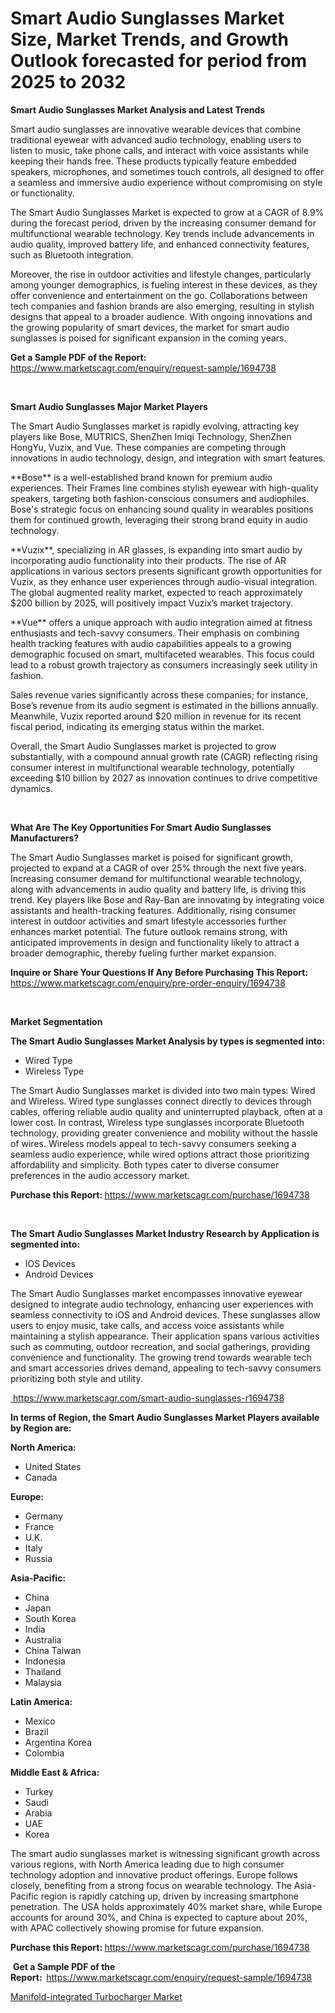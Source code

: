 <p><h1>Smart Audio Sunglasses Market Size, Market Trends, and Growth Outlook forecasted for period from 2025 to 2032</h1></p><p><strong>Smart Audio Sunglasses Market Analysis and Latest Trends</strong></p>
<p><p>Smart audio sunglasses are innovative wearable devices that combine traditional eyewear with advanced audio technology, enabling users to listen to music, take phone calls, and interact with voice assistants while keeping their hands free. These products typically feature embedded speakers, microphones, and sometimes touch controls, all designed to offer a seamless and immersive audio experience without compromising on style or functionality.</p><p>The Smart Audio Sunglasses Market is expected to grow at a CAGR of 8.9% during the forecast period, driven by the increasing consumer demand for multifunctional wearable technology. Key trends include advancements in audio quality, improved battery life, and enhanced connectivity features, such as Bluetooth integration. </p><p>Moreover, the rise in outdoor activities and lifestyle changes, particularly among younger demographics, is fueling interest in these devices, as they offer convenience and entertainment on the go. Collaborations between tech companies and fashion brands are also emerging, resulting in stylish designs that appeal to a broader audience. With ongoing innovations and the growing popularity of smart devices, the market for smart audio sunglasses is poised for significant expansion in the coming years.</p></p>
<p><strong>Get a Sample PDF of the Report:&nbsp;</strong> <a href="https://www.marketscagr.com/enquiry/request-sample/1694738?utm_campaign=2116&utm_medium=2&utm_source=Github&utm_content=ia&utm_term=25032025&utm_id=smart-audio-sunglasses">https://www.marketscagr.com/enquiry/request-sample/1694738</a></p>
<p>&nbsp;</p>
<p><strong>Smart Audio Sunglasses Major Market Players</strong></p>
<p><p>The Smart Audio Sunglasses market is rapidly evolving, attracting key players like Bose, MUTRICS, ShenZhen Imiqi Technology, ShenZhen HongYu, Vuzix, and Vue. These companies are competing through innovations in audio technology, design, and integration with smart features.</p><p>**Bose** is a well-established brand known for premium audio experiences. Their Frames line combines stylish eyewear with high-quality speakers, targeting both fashion-conscious consumers and audiophiles. Bose's strategic focus on enhancing sound quality in wearables positions them for continued growth, leveraging their strong brand equity in audio technology.</p><p>**Vuzix**, specializing in AR glasses, is expanding into smart audio by incorporating audio functionality into their products. The rise of AR applications in various sectors presents significant growth opportunities for Vuzix, as they enhance user experiences through audio-visual integration. The global augmented reality market, expected to reach approximately $200 billion by 2025, will positively impact Vuzix’s market trajectory.</p><p>**Vue** offers a unique approach with audio integration aimed at fitness enthusiasts and tech-savvy consumers. Their emphasis on combining health tracking features with audio capabilities appeals to a growing demographic focused on smart, multifaceted wearables. This focus could lead to a robust growth trajectory as consumers increasingly seek utility in fashion.</p><p>Sales revenue varies significantly across these companies; for instance, Bose’s revenue from its audio segment is estimated in the billions annually. Meanwhile, Vuzix reported around $20 million in revenue for its recent fiscal period, indicating its emerging status within the market. </p><p>Overall, the Smart Audio Sunglasses market is projected to grow substantially, with a compound annual growth rate (CAGR) reflecting rising consumer interest in multifunctional wearable technology, potentially exceeding $10 billion by 2027 as innovation continues to drive competitive dynamics.</p></p>
<p>&nbsp;</p>
<p><strong>What Are The Key Opportunities For Smart Audio Sunglasses Manufacturers?</strong></p>
<p><p>The Smart Audio Sunglasses market is poised for significant growth, projected to expand at a CAGR of over 25% through the next five years. Increasing consumer demand for multifunctional wearable technology, along with advancements in audio quality and battery life, is driving this trend. Key players like Bose and Ray-Ban are innovating by integrating voice assistants and health-tracking features. Additionally, rising consumer interest in outdoor activities and smart lifestyle accessories further enhances market potential. The future outlook remains strong, with anticipated improvements in design and functionality likely to attract a broader demographic, thereby fueling further market expansion.</p></p>
<p><strong>Inquire or Share Your Questions If Any Before Purchasing This Report:</strong> <a href="https://www.marketscagr.com/enquiry/pre-order-enquiry/1694738?utm_campaign=2116&utm_medium=2&utm_source=Github&utm_content=ia&utm_term=25032025&utm_id=smart-audio-sunglasses">https://www.marketscagr.com/enquiry/pre-order-enquiry/1694738</a></p>
<p>&nbsp;</p>
<p><strong>Market Segmentation</strong></p>
<p><strong>The Smart Audio Sunglasses Market Analysis by types is segmented into:</strong></p>
<p><ul><li>Wired Type</li><li>Wireless Type</li></ul></p>
<p><p>The Smart Audio Sunglasses market is divided into two main types: Wired and Wireless. Wired type sunglasses connect directly to devices through cables, offering reliable audio quality and uninterrupted playback, often at a lower cost. In contrast, Wireless type sunglasses incorporate Bluetooth technology, providing greater convenience and mobility without the hassle of wires. Wireless models appeal to tech-savvy consumers seeking a seamless audio experience, while wired options attract those prioritizing affordability and simplicity. Both types cater to diverse consumer preferences in the audio accessory market.</p></p>
<p><strong>Purchase this Report:&nbsp;</strong><a href="https://www.marketscagr.com/purchase/1694738?utm_campaign=2116&utm_medium=2&utm_source=Github&utm_content=ia&utm_term=25032025&utm_id=smart-audio-sunglasses">https://www.marketscagr.com/purchase/1694738</a></p>
<p>&nbsp;</p>
<p><strong>The Smart Audio Sunglasses Market Industry Research by Application is segmented into:</strong></p>
<p><ul><li>IOS Devices</li><li>Android Devices</li></ul></p>
<p><p>The Smart Audio Sunglasses market encompasses innovative eyewear designed to integrate audio technology, enhancing user experiences with seamless connectivity to iOS and Android devices. These sunglasses allow users to enjoy music, take calls, and access voice assistants while maintaining a stylish appearance. Their application spans various activities such as commuting, outdoor recreation, and social gatherings, providing convenience and functionality. The growing trend towards wearable tech and smart accessories drives demand, appealing to tech-savvy consumers prioritizing both style and utility.</p></p>
<p><a href="https://www.marketscagr.com/smart-audio-sunglasses-r1694738?utm_campaign=2116&utm_medium=2&utm_source=Github&utm_content=ia&utm_term=25032025&utm_id=smart-audio-sunglasses">&nbsp;https://www.marketscagr.com/smart-audio-sunglasses-r1694738</a></p>
<p><strong>In terms of Region, the Smart Audio Sunglasses Market Players available by Region are:</strong></p>
<p>
    <p> <strong> North America: </strong>
        <ul>
            <li>United States</li>
            <li>Canada</li>
        </ul>
        </p> 
    <p> <strong> Europe: </strong>
        <ul>
            <li>Germany</li>
            <li>France</li>
            <li>U.K.</li>
            <li>Italy</li>
            <li>Russia</li>
        </ul>
        </p> 
    <p> <strong> Asia-Pacific: </strong>
        <ul>
            <li>China</li>
            <li>Japan</li>
            <li>South Korea</li>
            <li>India</li>
            <li>Australia</li>
            <li>China Taiwan</li>
            <li>Indonesia</li>
            <li>Thailand</li>
            <li>Malaysia</li>
        </ul>
        </p> 
    <p> <strong> Latin America: </strong>
        <ul>
            <li>Mexico</li>
            <li>Brazil</li>
            <li>Argentina Korea</li>
            <li>Colombia</li>
        </ul>
        </p> 
    <p> <strong> Middle East & Africa: </strong>
        <ul>
            <li>Turkey</li>
            <li>Saudi</li>
            <li>Arabia</li>
            <li>UAE</li>
            <li>Korea</li>
        </ul>
    </p>
    </p>
<p><p>The smart audio sunglasses market is witnessing significant growth across various regions, with North America leading due to high consumer technology adoption and innovative product offerings. Europe follows closely, benefiting from a strong focus on wearable technology. The Asia-Pacific region is rapidly catching up, driven by increasing smartphone penetration. The USA holds approximately 40% market share, while Europe accounts for around 30%, and China is expected to capture about 20%, with APAC collectively showing promise for future expansion.</p></p>
<p><strong>Purchase this Report: </strong><a href="https://www.marketscagr.com/purchase/1694738?utm_campaign=2116&utm_medium=2&utm_source=Github&utm_content=ia&utm_term=25032025&utm_id=smart-audio-sunglasses">https://www.marketscagr.com/purchase/1694738</a></p>
<p>&nbsp;<strong>Get a Sample PDF of the Report:&nbsp;&nbsp;</strong><a href="https://www.marketscagr.com/enquiry/request-sample/1694738?utm_campaign=2116&utm_medium=2&utm_source=Github&utm_content=ia&utm_term=25032025&utm_id=smart-audio-sunglasses">https://www.marketscagr.com/enquiry/request-sample/1694738</a></p>
<p><strong></strong></p>
<p><p><a href="https://github.com/luckyshygirl/Market-Research-Report-List-7/blob/main/manifold-integrated-turbocharger-market.md?utm_campaign=2116&utm_medium=2&utm_source=Github&utm_content=ia&utm_term=25032025&utm_id=smart-audio-sunglasses">Manifold-integrated Turbocharger Market</a></p></p>